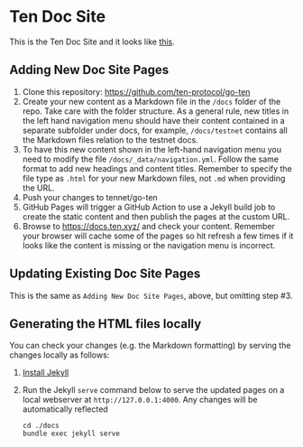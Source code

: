 # Ten Doc Site

This is the Ten Doc Site and it looks like [this](https://docs.ten.xyz/).

## Adding New Doc Site Pages

1. Clone this repository: https://github.com/ten-protocol/go-ten
2. Create your new content as a Markdown file in the `/docs` folder of the repo. Take care with the folder structure. 
   As a general rule, new titles in the left hand navigation menu should have their content contained in a separate 
   subfolder under docs, for example, `/docs/testnet` contains all the Markdown files relation to the testnet docs.
3. To have this new content shown in the left-hand navigation menu you need to modify the file 
   `/docs/_data/navigation.yml`. Follow the same format to add new headings and content titles. Remember to specify the 
   file type as `.html` for your new Markdown files, not `.md` when providing the URL.
4. Push your changes to tennet/go-ten
5. GitHub Pages will trigger a GitHub Action to use a Jekyll build job to create the static content and then publish 
   the pages at the custom URL.
6. Browse to https://docs.ten.xyz/ and check your content. Remember your browser will cache some of the pages so hit 
   refresh a few times if it looks like the content is missing or the navigation menu is incorrect.

## Updating Existing Doc Site Pages

This is the same as `Adding New Doc Site Pages`, above, but omitting step #3.

## Generating the HTML files locally

You can check your changes (e.g. the Markdown formatting) by serving the changes locally as follows:

1. [Install Jekyll](https://jekyllrb.com/docs/installation/)
2. Run the Jekyll `serve` command below to serve the updated pages on a local webserver at `http://127.0.0.1:4000`. Any 
   changes will be automatically reflected

   ```
   cd ./docs
   bundle exec jekyll serve
   ```
